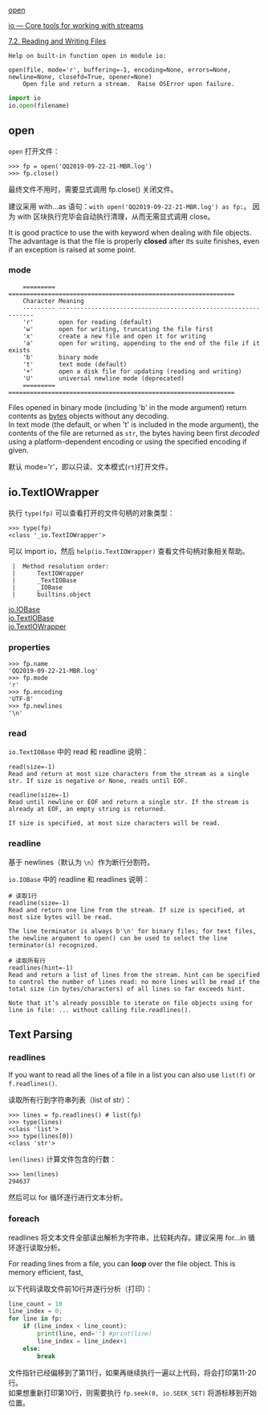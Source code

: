 
[open](https://docs.python.org/3/library/functions.html#open)  

[io — Core tools for working with streams](https://docs.python.org/3/library/io.html)

[7.2. Reading and Writing Files](https://docs.python.org/3.7/tutorial/inputoutput.html#reading-and-writing-files)

```
Help on built-in function open in module io:

open(file, mode='r', buffering=-1, encoding=None, errors=None, newline=None, closefd=True, opener=None)
    Open file and return a stream.  Raise OSError upon failure.
```

```Python
import io
io.open(filename)
```

## open

`open` 打开文件：

```
>>> fp = open('QQ2019-09-22-21-MBR.log')
>>> fp.close()
```

最终文件不用时，需要显式调用 fp.close() 关闭文件。

建议采用 with...as 语句：`with open('QQ2019-09-22-21-MBR.log') as fp:`。
因为 with 区块执行完毕会自动执行清理，从而无需显式调用 close。

It is good practice to use the with keyword when dealing with file objects.  
The advantage is that the file is properly **closed** after its suite finishes, even if an exception is raised at some point.  

### mode

```
    ========= ===============================================================
    Character Meaning
    --------- ---------------------------------------------------------------
    'r'       open for reading (default)
    'w'       open for writing, truncating the file first
    'x'       create a new file and open it for writing
    'a'       open for writing, appending to the end of the file if it exists
    'b'       binary mode
    't'       text mode (default)
    '+'       open a disk file for updating (reading and writing)
    'U'       universal newline mode (deprecated)
    ========= ===============================================================
```

Files opened in binary mode (including 'b' in the mode argument) return contents as [bytes](https://docs.python.org/3/library/stdtypes.html#bytes) objects without any decoding.  
In text mode (the default, or when 't' is included in the mode argument), the contents of the file are returned as `str`, the bytes having been first *decoded* using a platform-dependent encoding or using the specified encoding if given.

默认 mode='r'，即以只读、文本模式(`rt`)打开文件。

## io.TextIOWrapper

执行 `type(fp)` 可以查看打开的文件句柄的对象类型：

```
>>> type(fp)
<class '_io.TextIOWrapper'>
```

可以 import io，然后 `help(io.TextIOWrapper)` 查看文件句柄对象相关帮助。

```
 |  Method resolution order:
 |      TextIOWrapper
 |      _TextIOBase
 |      _IOBase
 |      builtins.object
```

[io.IOBase](https://docs.python.org/3/library/io.html?highlight=textiowrapper#io.IOBase)  
[io.TextIOBase](https://docs.python.org/3/library/io.html?highlight=textiowrapper#io.TextIOBase)  
[io.TextIOWrapper](https://docs.python.org/3/library/io.html?highlight=textiowrapper#io.TextIOWrapper)  

### properties

```
>>> fp.name
'QQ2019-09-22-21-MBR.log'
>>> fp.mode
'r'
>>> fp.encoding
'UTF-8'
>>> fp.newlines
'\n'
```

### read

`io.TextIOBase` 中的 read 和 readline 说明：

```
read(size=-1)
Read and return at most size characters from the stream as a single str. If size is negative or None, reads until EOF.

readline(size=-1)
Read until newline or EOF and return a single str. If the stream is already at EOF, an empty string is returned.

If size is specified, at most size characters will be read.
```

### readline

基于 newlines（默认为 `\n`）作为断行分割符。

`io.IOBase` 中的 readline 和 readlines 说明：

```
# 读取1行
readline(size=-1)
Read and return one line from the stream. If size is specified, at most size bytes will be read.

The line terminator is always b'\n' for binary files; for text files, the newline argument to open() can be used to select the line terminator(s) recognized.

# 读取所有行
readlines(hint=-1)
Read and return a list of lines from the stream. hint can be specified to control the number of lines read: no more lines will be read if the total size (in bytes/characters) of all lines so far exceeds hint.

Note that it’s already possible to iterate on file objects using for line in file: ... without calling file.readlines().
```

## Text Parsing

### readlines

If you want to read all the lines of a file in a list you can also use `list(f)` or `f.readlines()`.

读取所有行到字符串列表（list of str）：

```
>>> lines = fp.readlines() # list(fp)
>>> type(lines)
<class 'list'>
>>> type(lines[0])
<class 'str'>
```

`len(lines)` 计算文件包含的行数：

```
>>> len(lines)
294637
```

然后可以 for 循环逐行进行文本分析。

### foreach

readlines 将文本文件全部读出解析为字符串，比较耗内存。建议采用 for...in 循环逐行读取分析。

For reading lines from a file, you can **loop** over the file object. This is memory efficient, fast,

以下代码读取文件前10行并逐行分析（打印）：

```Python
line_count = 10
line_index = 0;
for line in fp:
    if (line_index < line_count):
        print(line, end='') #print(line)
        line_index = line_index+1
    else:
        break
```

文件指针已经偏移到了第11行，如果再继续执行一遍以上代码，将会打印第11-20行。  
如果想重新打印第10行，则需要执行 `fp.seek(0, io.SEEK_SET)` 将游标移到开始位置。  
